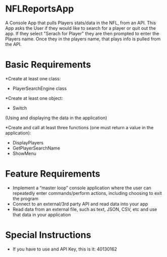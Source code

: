 # NFLReportsApp

A Console App that pulls Players stats/data in the NFL, from an API. This App asks the User if they would like to search for a player or quit out the app. If they select "Serach for Player" they are then prompted to enter the Players name. Once they in the players name, that plays info is pulled from the API.


# Basic Requirements

*Create at least one class:
 * PlayerSearchEngine class

*Create at least one object:
 * Switch 

(Using and displaying the data in the application)

*Create and call at least three functions (one must return a value in the application):
 * DisplayPlayers
 * GetPlayerSearchName
 * ShowMenu


# Feature Requirements

* Implement a “master loop” console application where the user can repeatedly enter commands/perform actions, including choosing to exit the program
* Connect to an external/3rd party API and read data into your app
* Read data from an external file, such as text, JSON, CSV, etc and use that data in your application

# Special Instructions

* If you have to use and API Key, this is it: 40130162
